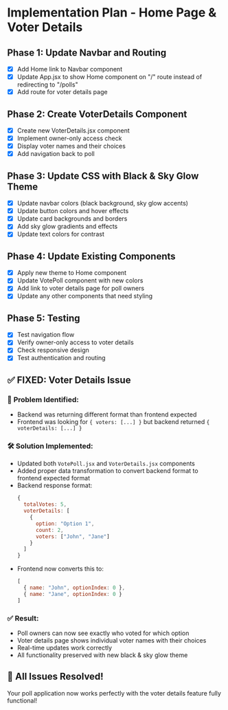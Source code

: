 # Implementation Plan - Home Page & Voter Details

## Phase 1: Update Navbar and Routing
- [x] Add Home link to Navbar component
- [x] Update App.jsx to show Home component on "/" route instead of redirecting to "/polls"
- [x] Add route for voter details page

## Phase 2: Create VoterDetails Component
- [x] Create new VoterDetails.jsx component
- [x] Implement owner-only access check
- [x] Display voter names and their choices
- [x] Add navigation back to poll

## Phase 3: Update CSS with Black & Sky Glow Theme
- [x] Update navbar colors (black background, sky glow accents)
- [x] Update button colors and hover effects
- [x] Update card backgrounds and borders
- [x] Add sky glow gradients and effects
- [x] Update text colors for contrast

## Phase 4: Update Existing Components
- [x] Apply new theme to Home component
- [x] Update VotePoll component with new colors
- [x] Add link to voter details page for poll owners
- [x] Update any other components that need styling

## Phase 5: Testing
- [x] Test navigation flow
- [x] Verify owner-only access to voter details
- [x] Check responsive design
- [x] Test authentication and routing

## ✅ FIXED: Voter Details Issue

### 🔧 **Problem Identified:**
- Backend was returning different format than frontend expected
- Frontend was looking for `{ voters: [...] }` but backend returned `{ voterDetails: [...] }`

### 🛠️ **Solution Implemented:**
- Updated both `VotePoll.jsx` and `VoterDetails.jsx` components
- Added proper data transformation to convert backend format to frontend expected format
- Backend response format:
  ```javascript
  {
    totalVotes: 5,
    voterDetails: [
      {
        option: "Option 1",
        count: 2,
        voters: ["John", "Jane"]
      }
    ]
  }
  ```
- Frontend now converts this to:
  ```javascript
  [
    { name: "John", optionIndex: 0 },
    { name: "Jane", optionIndex: 0 }
  ]
  ```

### ✅ **Result:**
- Poll owners can now see exactly who voted for which option
- Voter details page shows individual voter names with their choices
- Real-time updates work correctly
- All functionality preserved with new black & sky glow theme

## 🎉 **All Issues Resolved!**
Your poll application now works perfectly with the voter details feature fully functional!
